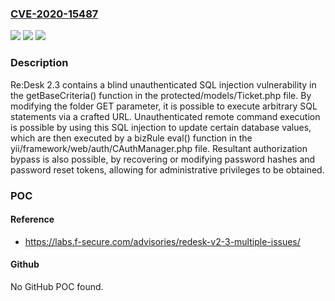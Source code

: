 ### [CVE-2020-15487](https://cve.mitre.org/cgi-bin/cvename.cgi?name=CVE-2020-15487)
![](https://img.shields.io/static/v1?label=Product&message=n%2Fa&color=blue)
![](https://img.shields.io/static/v1?label=Version&message=n%2Fa&color=blue)
![](https://img.shields.io/static/v1?label=Vulnerability&message=n%2Fa&color=brighgreen)

### Description

Re:Desk 2.3 contains a blind unauthenticated SQL injection vulnerability in the getBaseCriteria() function in the protected/models/Ticket.php file. By modifying the folder GET parameter, it is possible to execute arbitrary SQL statements via a crafted URL. Unauthenticated remote command execution is possible by using this SQL injection to update certain database values, which are then executed by a bizRule eval() function in the yii/framework/web/auth/CAuthManager.php file. Resultant authorization bypass is also possible, by recovering or modifying password hashes and password reset tokens, allowing for administrative privileges to be obtained.

### POC

#### Reference
- https://labs.f-secure.com/advisories/redesk-v2-3-multiple-issues/

#### Github
No GitHub POC found.

